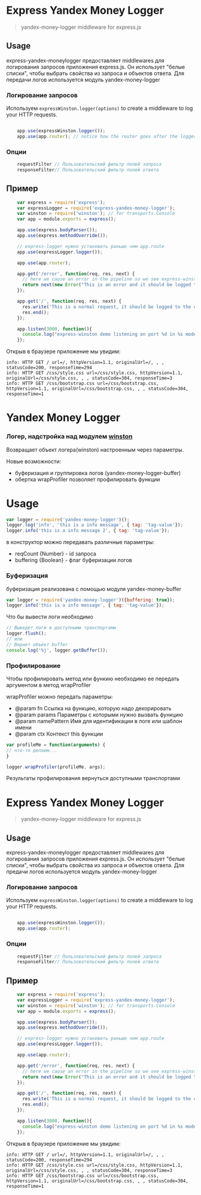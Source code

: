 # Express Yandex Money Logger


> yandex-money-logger middleware for express.js

## Usage

express-yandex-moneylogger предоставляет middlewares для логирования запросов приложения express.js. Он использует "белые списки", чтобы выбрать свойства из запроса и объектов ответа.
Для передачи логов используется модуль yandex-money-logger

### Логирование запросов

Используем `expressWinston.logger(options)` to create a middleware to log your HTTP requests.

``` js

    app.use(expressWinston.logger());
    app.use(app.router); // notice how the router goes after the logger.
```


### Опции

``` js
    requestFilter // Пользовательский фильтр полей запроса
    responseFilter// Пользовательский фильтр полей ответа
```


## Пример

``` js
    var express = require('express');
    var expressLogger = require('express-yandex-money-logger');
    var winston = require('winston'); // for transports.Console
    var app = module.exports = express();

    app.use(express.bodyParser());
    app.use(express.methodOverride());

    // express-logger нужно установить раньше чем app.route
    app.use(expressLogger.logger());

    app.use(app.router);

    app.get('/error', function(req, res, next) {
      // here we cause an error in the pipeline so we see express-winston in action.
      return next(new Error("This is an error and it should be logged to the console"));
    });

    app.get('/', function(req, res, next) {
      res.write('This is a normal request, it should be logged to the console too');
      res.end();
    });

    app.listen(3000, function(){
      console.log("express-winston demo listening on port %d in %s mode", app.address().port, app.settings.env);
    });
```

Открыв в браузере приложение мы увидим:

```
info: HTTP GET / url=/, httpVersion=1.1, originalUrl=/, , , statusCode=200, responseTime=294
info: HTTP GET /css/style.css url=/css/style.css, httpVersion=1.1, originalUrl=/css/style.css, , , statusCode=304, responseTime=3
info: HTTP GET /css/bootstrap.css url=/css/bootstrap.css, httpVersion=1.1, originalUrl=/css/bootstrap.css, , , statusCode=304, responseTime=1
```














Yandex Money Logger
========
### Логер, надстройка над модулем [winston](https://github.com/flatiron/winston)

Возвращает объект логера(winston) настроенным через параметры.

Новые возможности:

* буферизация и группировка логов (yandex-money-logger-buffer)
* обертка wrapProfiler позволяет профилировать функции

Usage
=====

~~~js
var logger = require('yandex-money-logger')();
logger.log('info', 'this is a info message', { tag: 'tag-value'});
logger.info('this is a info message 2', { tag: 'tag-value'});
~~~

в конструктор можно передавать различные параметры:

 * reqCount {Number} - id запроса
 * buffering {Boolean} - флаг буферизации логов


### Буферизация

буферизация реализована с помощью модуля yandex-money-buffer

~~~js
var logger = require('yandex-money-logger')({buffering: true});
logger.info('this is a info message', { tag: 'tag-value'});
~~~

Что бы вывести логи необходимо

~~~js
// Выведет логи в доступными транспортами
logger.flush();
// или
// Вернет объект buffer
console.log('%j', logger.getBuffer());
~~~


### Профилирование
Чтобы профилировать метод или функию необходимо ее передать аргументом в метод wrapProfiler

wrapProfiler можно передать параметры:

 * @param fn Ссылка на функцию, которую надо декорировать
 * @param params Параметры с которыми нужно вызвать функцию
 * @param namePattern Имя для идентификации в логе или шаблон имени
 * @param ctx Контекст this функции


~~~js
var profileMe = function(arguments) {
// что-то делаем...
}

logger.wrapProfiler(profileMe, args);
~~~

Результаты профилирования вернуться доступными транспортами






# Express Yandex Money Logger


> yandex-money-logger middleware for express.js

## Usage

express-yandex-moneylogger предоставляет middlewares для логирования запросов приложения express.js. Он использует "белые списки", чтобы выбрать свойства из запроса и объектов ответа.
Для предачи логов используется модуль yandex-money-logger

### Логирование запросов

Используем `expressWinston.logger(options)` to create a middleware to log your HTTP requests.

``` js

    app.use(expressWinston.logger());
    app.use(app.router); 
```


### Опции

``` js
    requestFilter // Пользовательский фильтр полей запроса
    responseFilter// Пользовательский фильтр полей ответа
```


## Пример

``` js
    var express = require('express');
    var expressLogger = require('express-yandex-money-logger');
    var winston = require('winston'); // for transports.Console
    var app = module.exports = express();

    app.use(express.bodyParser());
    app.use(express.methodOverride());

    // express-logger нужно установить раньше чем app.route
    app.use(expressLogger.logger());

    app.use(app.router);

    app.get('/error', function(req, res, next) {
      // here we cause an error in the pipeline so we see express-winston in action.
      return next(new Error("This is an error and it should be logged to the console"));
    });

    app.get('/', function(req, res, next) {
      res.write('This is a normal request, it should be logged to the console too');
      res.end();
    });

    app.listen(3000, function(){
      console.log("express-winston demo listening on port %d in %s mode", app.address().port, app.settings.env);
    });
```

Открыв в браузере приложение мы увидим:

```
info: HTTP GET / url=/, httpVersion=1.1, originalUrl=/, , , statusCode=200, responseTime=294
info: HTTP GET /css/style.css url=/css/style.css, httpVersion=1.1, originalUrl=/css/style.css, , , statusCode=304, responseTime=3
info: HTTP GET /css/bootstrap.css url=/css/bootstrap.css, httpVersion=1.1, originalUrl=/css/bootstrap.css, , , statusCode=304, responseTime=1
```
